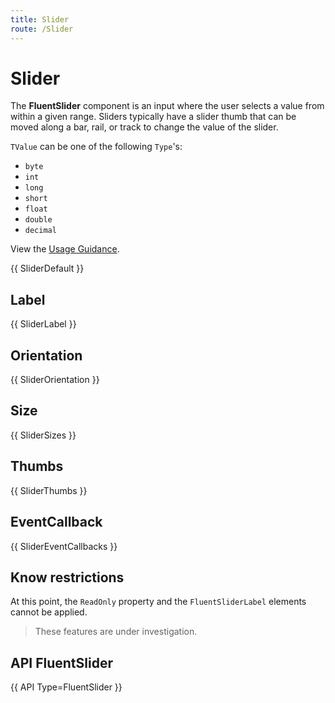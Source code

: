 ```yaml
---
title: Slider
route: /Slider
---
```


# Slider

The **FluentSlider** component is an input where the user selects a value from within a given range. Sliders typically have a slider thumb that can be moved along a bar, rail, or track to change the value of the slider.

`TValue` can be one of the following `Type`'s:  

- `byte`
- `int`  
- `long`  
- `short`  
- `float`  
- `double`  
- `decimal`  

View the [Usage Guidance](https://fluent2.microsoft.design/components/web/react/slider/usage).

{{ SliderDefault }}

## Label

{{ SliderLabel }}

## Orientation

{{ SliderOrientation }}

## Size

{{ SliderSizes }}

## Thumbs

{{ SliderThumbs }}

## EventCallback

{{ SliderEventCallbacks }}

## Know restrictions

At this point, the `ReadOnly` property and the `FluentSliderLabel` elements cannot be applied.

> These features are under investigation.

##  API FluentSlider

{{ API Type=FluentSlider }}
